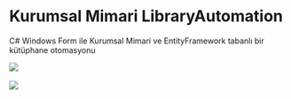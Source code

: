# Kurumsal Mimari LibraryAutomation
C# Windows Form ile Kurumsal Mimari ve EntityFramework tabanlı bir kütüphane otomasyonu

<img src="https://i.hizliresim.com/tvRZVN.png" />

<br/>
<br/>

<img src="https://i.hizliresim.com/IMBrBy.png" />
